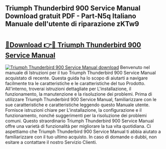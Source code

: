 ## Triumph Thunderbird 900 Service Manual Download gratuit PDF - Part-N5q Italiano Manuale dell'utente di riparazione zKTw9

# <h2><a href="http://dfgqae.blite.top/?on=Triumph+Thunderbird+900+Service+Manual">🔗Download 👉🔴 Triumph Thunderbird 900 Service Manual</a></h2>

[![Triumph Thunderbird 900 Service Manual download](https://i.imgur.com/lujVjoI.png)](http://dfgqae.blite.top/?on=Triumph+Thunderbird+900+Service+Manual)
Benvenuto nel manuale di Istruzioni per il tuo Triumph Thunderbird 900 Service Manual acquistato di recente. Questa guida ha lo scopo di aiutarti a navigare facilmente tra le caratteristiche e le caratteristiche del tuo Prodotto. All'interno, troverai istruzioni dettagliate per L'installazione, il funzionamento, la manutenzione e la risoluzione dei problemi. Prima di utilizzare Triumph Thunderbird 900 Service Manual, familiarizzare con le sue caratteristiche e caratteristiche leggendo questo Manuale utente. Fornisce istruzioni chiare per L'installazione, la configurazione e il funzionamento, nonché suggerimenti per la risoluzione dei problemi comuni. Questo straordinario Triumph Thunderbird 900 Service Manual offre una varietà di funzionalità per migliorare la tua vita quotidiana. Ci aspettiamo che Triumph Thunderbird 900 Service Manual ti abbia aiutato a familiarizzare con il tuo ultimo acquisto. In caso di domande o dubbi, non esitare a contattare il nostro Servizio Clienti.
